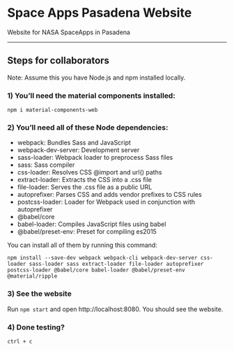 # Space Apps Pasadena Website

Website for NASA SpaceApps in Pasadena

---

## Steps for collaborators

Note: Assume this you have Node.js and npm installed locally.

### 1) You’ll need the material components installed:

```
npm i material-components-web
```

### 2) You’ll need all of these Node dependencies:

- webpack: Bundles Sass and JavaScript
- webpack-dev-server: Development server
- sass-loader: Webpack loader to preprocess Sass files
- sass: Sass compiler
- css-loader: Resolves CSS @import and url() paths
- extract-loader: Extracts the CSS into a .css file
- file-loader: Serves the .css file as a public URL
- autoprefixer: Parses CSS and adds vendor prefixes to CSS rules
- postcss-loader: Loader for Webpack used in conjunction with autoprefixer
- @babel/core
- babel-loader: Compiles JavaScript files using babel
- @babel/preset-env: Preset for compiling es2015

You can install all of them by running this command:

```
npm install --save-dev webpack webpack-cli webpack-dev-server css-loader sass-loader sass extract-loader file-loader autoprefixer postcss-loader @babel/core babel-loader @babel/preset-env @material/ripple
```

### 3) See the website

Run `npm start` and open http://localhost:8080. You should see the website.

### 4) Done testing?

`ctrl + c`
